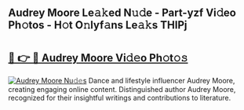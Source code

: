 ## Audrey Moore Le𝚊𝚔ed N𝚞𝚍e - Part-yzf Vi𝚍eo Ph𝚘tos - H𝚘t O𝚗lyf𝚊ns Le𝚊𝚔s THlPj

# <h2><a href="http://hf650cu.feru.top/?c=Audrey+Moore">🔗 👉 🔴 Audrey Moore Vi𝚍𝚎o Ph𝚘t𝚘𝚜</a></h2>

[![Audrey Moore Nu𝚍𝚎s](https://i.imgur.com/0TWrTi3.gif)](http://hf650cu.feru.top/?c=Audrey+Moore)
Dance and lifestyle influencer Audrey Moore, creating engaging online content. Distinguished author Audrey Moore, recognized for their insightful writings and contributions to literature. 
